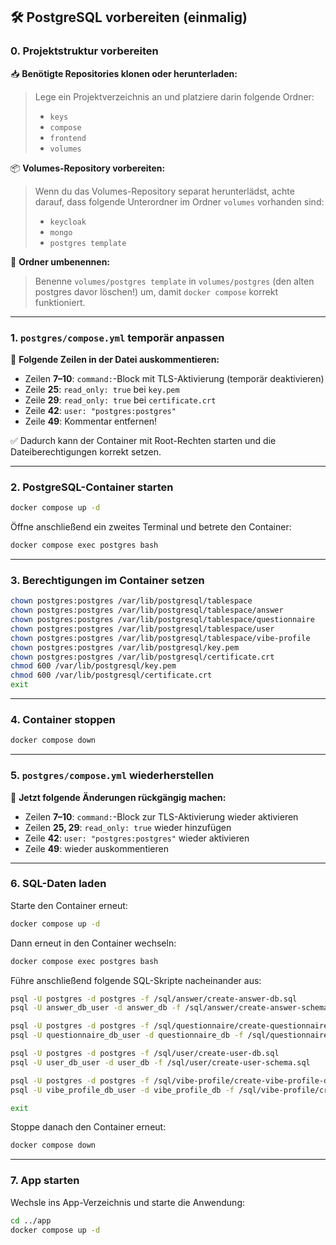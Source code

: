 ## 🛠 PostgreSQL vorbereiten (einmalig)

### 0. Projektstruktur vorbereiten

📥 **Benötigte Repositories klonen oder herunterladen:**

> Lege ein Projektverzeichnis an und platziere darin folgende Ordner:
>
> * `keys`
> * `compose`
> * `frontend`
> * `volumes`

📦 **Volumes-Repository vorbereiten:**

> Wenn du das Volumes-Repository separat herunterlädst, achte darauf, dass folgende Unterordner im Ordner `volumes` vorhanden sind:
>
> * `keycloak`
> * `mongo`
> * `postgres template`

📁 **Ordner umbenennen:**

> Benenne `volumes/postgres template` in `volumes/postgres` (den alten postgres davor löschen!) um, damit `docker compose` korrekt funktioniert.

---

### 1. `postgres/compose.yml` temporär anpassen

🔧 **Folgende Zeilen in der Datei auskommentieren:**

* Zeilen **7–10**: `command:`-Block mit TLS-Aktivierung (temporär deaktivieren)
* Zeile **25**: `read_only: true` bei `key.pem`
* Zeile **29**: `read_only: true` bei `certificate.crt`
* Zeile **42**: `user: "postgres:postgres"`
* Zeile **49**: Kommentar entfernen!

✅ Dadurch kann der Container mit Root-Rechten starten und die Dateiberechtigungen korrekt setzen.

---

### 2. PostgreSQL-Container starten

```bash
docker compose up -d
```

Öffne anschließend ein zweites Terminal und betrete den Container:

```bash
docker compose exec postgres bash
```

---

### 3. Berechtigungen im Container setzen

```bash
chown postgres:postgres /var/lib/postgresql/tablespace
chown postgres:postgres /var/lib/postgresql/tablespace/answer
chown postgres:postgres /var/lib/postgresql/tablespace/questionnaire
chown postgres:postgres /var/lib/postgresql/tablespace/user
chown postgres:postgres /var/lib/postgresql/tablespace/vibe-profile
chown postgres:postgres /var/lib/postgresql/key.pem
chown postgres:postgres /var/lib/postgresql/certificate.crt
chmod 600 /var/lib/postgresql/key.pem
chmod 600 /var/lib/postgresql/certificate.crt
exit
```

---

### 4. Container stoppen

```bash
docker compose down
```

---

### 5. `postgres/compose.yml` wiederherstellen

🔁 **Jetzt folgende Änderungen rückgängig machen:**

* Zeilen **7–10**: `command:`-Block zur TLS-Aktivierung wieder aktivieren
* Zeilen **25, 29**: `read_only: true` wieder hinzufügen
* Zeile **42**: `user: "postgres:postgres"` wieder aktivieren
* Zeile **49**: wieder auskommentieren

---

### 6. SQL-Daten laden

Starte den Container erneut:

```bash
docker compose up -d
```

Dann erneut in den Container wechseln:

```bash
docker compose exec postgres bash
```

Führe anschließend folgende SQL-Skripte nacheinander aus:

```bash
psql -U postgres -d postgres -f /sql/answer/create-answer-db.sql
psql -U answer_db_user -d answer_db -f /sql/answer/create-answer-schema.sql

psql -U postgres -d postgres -f /sql/questionnaire/create-questionnaire-db.sql
psql -U questionnaire_db_user -d questionnaire_db -f /sql/questionnaire/create-questionnaire-schema.sql

psql -U postgres -d postgres -f /sql/user/create-user-db.sql
psql -U user_db_user -d user_db -f /sql/user/create-user-schema.sql

psql -U postgres -d postgres -f /sql/vibe-profile/create-vibe-profile-db.sql
psql -U vibe_profile_db_user -d vibe_profile_db -f /sql/vibe-profile/create-vibe-profile-schema.sql

exit
```

Stoppe danach den Container erneut:

```bash
docker compose down
```

---

### 7. App starten

Wechsle ins App-Verzeichnis und starte die Anwendung:

```bash
cd ../app
docker compose up -d
```
